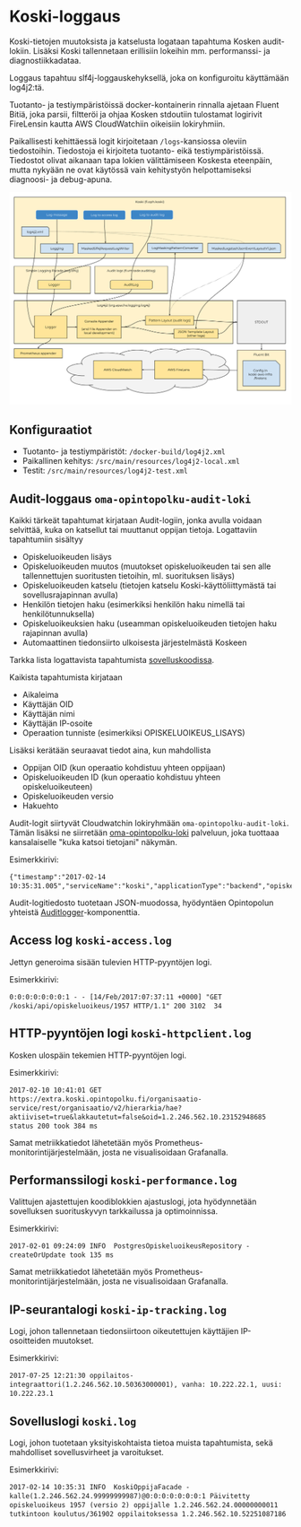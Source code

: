 # Koski-loggaus

Koski-tietojen muutoksista ja katselusta logataan tapahtuma Kosken audit-lokiin. Lisäksi Koski tallennetaan
erillisiin lokeihin mm. performanssi- ja diagnostiikkadataa.

Loggaus tapahtuu slf4j-loggauskehyksellä, joka on konfiguroitu käyttämään log4j2:tä.

Tuotanto- ja testiympäristöissä docker-kontainerin rinnalla ajetaan Fluent Bitiä, joka parsii, filtteröi ja ohjaa Kosken stdoutiin
tulostamat logirivit FireLensin kautta AWS CloudWatchiin oikeisiin lokiryhmiin.

Paikallisesti kehittäessä logit kirjoitetaan `/logs`-kansiossa oleviin tiedostoihin. Tiedostoja ei kirjoiteta tuotanto- eikä
testiympäristöissä. Tiedostot olivat aikanaan tapa lokien välittämiseen Koskesta eteenpäin, mutta nykyään ne ovat käytössä
vain kehitystyön helpottamiseksi diagnoosi- ja debug-apuna.

<img src="./loggaus.svg" />

## Konfiguraatiot

- Tuotanto- ja testiympäristöt: `/docker-build/log4j2.xml`
- Paikallinen kehitys: `/src/main/resources/log4j2-local.xml`
- Testit: `/src/main/resources/log4j2-test.xml`

## Audit-loggaus `oma-opintopolku-audit-loki`

Kaikki tärkeät tapahtumat kirjataan Audit-logiin, jonka avulla voidaan selvittää, kuka on katsellut tai muuttanut
oppijan tietoja. Logattaviin tapahtumiin sisältyy

- Opiskeluoikeuden lisäys
- Opiskeluoikeuden muutos (muutokset opiskeluoikeuden tai sen alle tallennettujen suoritusten tietoihin, ml. suorituksen lisäys)
- Opiskeluoikeuden katselu (tietojen katselu Koski-käyttöliittymästä tai sovellusrajapinnan avulla)
- Henkilön tietojen haku (esimerkiksi henkilön haku nimellä tai henkilötunnuksella)
- Opiskeluoikeuksien haku (useamman opiskeluoikeuden tietojen haku rajapinnan avulla)
- Automaattinen tiedonsiirto ulkoisesta järjestelmästä Koskeen

Tarkka lista logattavista tapahtumista [sovelluskoodissa](https://github.com/Opetushallitus/koski/blob/600c51031dc1906851bae79a587386f38723e1f1/src/main/scala/fi/oph/koski/log/AuditLog.scala#L41).

Kaikista tapahtumista kirjataan

- Aikaleima
- Käyttäjän OID
- Käyttäjän nimi
- Käyttäjän IP-osoite
- Operaation tunniste (esimerkiksi OPISKELUOIKEUS_LISAYS)

Lisäksi kerätään seuraavat tiedot aina, kun mahdollista

- Oppijan OID (kun operaatio kohdistuu yhteen oppijaan)
- Opiskeluoikeuden ID (kun operaatio kohdistuu yhteen opiskeluoikeuteen)
- Opiskeluoikeuden versio
- Hakuehto

Audit-logit siirtyvät Cloudwatchin lokiryhmään `oma-opintopolku-audit-loki`. Tämän lisäksi ne siirretään
[oma-opintopolku-loki](https://github.com/Opetushallitus/oma-opintopolku-loki) palveluun, joka tuottaaa kansalaiselle
"kuka katsoi tietojani" näkymän.

Esimerkkirivi:

    {"timestamp":"2017-02-14 10:35:31.005","serviceName":"koski","applicationType":"backend","opiskeluoikeusId":"1957","oppijaHenkiloOid":"1.2.246.562.24.00000000011","clientIp":"0:0:0:0:0:0:0:1","kayttajaHenkiloOid":"1.2.246.562.24.99999999987","operaatio":"OPISKELUOIKEUS_MUUTOS","opiskeluoikeusVersio":"2"}

Audit-logitiedosto tuotetaan JSON-muodossa, hyödyntäen Opintopolun yhteistä [Auditlogger](https://github.com/Opetushallitus/auditlogger)-komponenttia.

## Access log `koski-access.log`

Jettyn generoima sisään tulevien HTTP-pyyntöjen logi.

Esimerkkirivi:

    0:0:0:0:0:0:0:1 - - [14/Feb/2017:07:37:11 +0000] "GET /koski/api/opiskeluoikeus/1957 HTTP/1.1" 200 3102  34

## HTTP-pyyntöjen logi `koski-httpclient.log`

Kosken ulospäin tekemien HTTP-pyyntöjen logi.

Esimerkkirivi:

    2017-02-10 10:41:01 GET https://extra.koski.opintopolku.fi/organisaatio-service/rest/organisaatio/v2/hierarkia/hae?aktiiviset=true&lakkautetut=false&oid=1.2.246.562.10.23152948685 status 200 took 384 ms

Samat metriikkatiedot lähetetään myös Prometheus-monitorintijärjestelmään, josta ne visualisoidaan Grafanalla.

## Performanssilogi `koski-performance.log`

Valittujen ajastettujen koodiblokkien ajastuslogi, jota hyödynnetään sovelluksen suorituskyvyn tarkkailussa ja
optimoinnissa.

Esimerkkirivi:

    2017-02-01 09:24:09 INFO  PostgresOpiskeluoikeusRepository - createOrUpdate took 135 ms

Samat metriikkatiedot lähetetään myös Prometheus-monitorintijärjestelmään, josta ne visualisoidaan Grafanalla.

## IP-seurantalogi `koski-ip-tracking.log`

Logi, johon tallennetaan tiedonsiirtoon oikeutettujen käyttäjien IP-osoitteiden muutokset.

Esimerkkirivi:

    2017-07-25 12:21:30 oppilaitos-integraattori(1.2.246.562.10.50363000001), vanha: 10.222.22.1, uusi: 10.222.23.1

## Sovelluslogi `koski.log`

Logi, johon tuotetaan yksityiskohtaista tietoa muista tapahtumista, sekä mahdolliset sovellusvirheet ja varoitukset.

Esimerkkirivi:

    2017-02-14 10:35:31 INFO  KoskiOppijaFacade - kalle(1.2.246.562.24.99999999987)@0:0:0:0:0:0:0:1 Päivitetty opiskeluoikeus 1957 (versio 2) oppijalle 1.2.246.562.24.00000000011 tutkintoon koulutus/361902 oppilaitoksessa 1.2.246.562.10.52251087186
